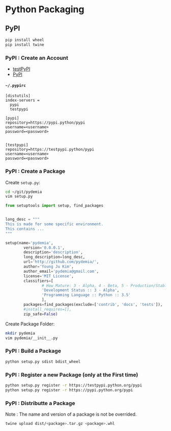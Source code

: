 # Python Packaging

## PyPI

```sh
pip install wheel
pip install twine
```


### PyPI : Create an Account

* [testPyPI](https://testpypi.python.org/pypi)
* [PyPI](https://pypi.python.org/pypi)

#### `~/.pypirc`

```vim
[distutils]
index-servers =
  pypi
  testpypi

[pypi]
repository=https://pypi.python/pypi
username=<username>
password=<password>


[testpypi]
repository=https://testpypi.python/pypi
username=<username>
password=<password>
```


### PyPI : Create a Package

Create `setup.py`:

```sh
cd ~/git/pydemia
vim setup.py

```

```py
from setuptools import setup, find_packages


long_desc = """
This is made for some specific environment.
This contains ...
"""

setup(name='pydemia',
        version='0.0.0.1',
        description='description',
        long_description=long_desc,
        url='http://github.com/pydemia/',
        author='Young Ju Kim',
        author_email='pydemia@gmail.com',
        license='MIT License',
        classifiers=[
                # How Mature: 3 - Alpha, 4 - Beta, 5 - Production/Stable
                'Development Status :: 3 - Alpha',
                'Programming Language :: Python :: 3.5'
                ],
        packages=find_packages(exclude=['contrib', 'docs', 'tests']),
        #install_requires=[],
        zip_safe=False)
```

Create Package Folder:

```sh
mkdir pydemia
vim pydemia/__init__.py
```


### PyPI : Build a Package

```sh
python setup.py sdist bdist_wheel
```


### PyPI : Register a new Package (only at the First time)

```sh
python setup.py register -r https://testpypi.python.org/pypi
python setup.py register -r https://pypi.python.org/pypi
```


### PyPI : Distributte a Package

Note : The name and version of a package is not be overrided.
```sh
twine upload dist/<package>.tar.gz <package>.whl
```

